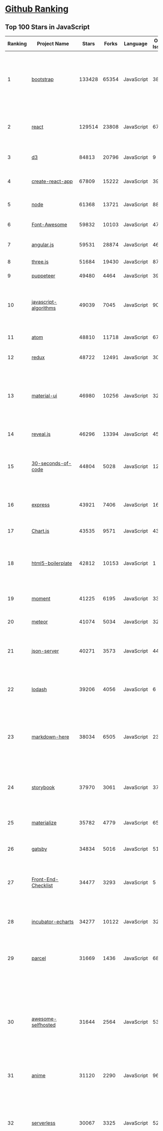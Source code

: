 [Github Ranking](../README.md)
==========

## Top 100 Stars in JavaScript

| Ranking | Project Name | Stars | Forks | Language | Open Issues | Description | Last Commit |
| ------- | ------------ | ----- | ----- | -------- | ----------- | ----------- | ----------- |
| 1 | [bootstrap](https://github.com/twbs/bootstrap) | 133428 | 65354 | JavaScript | 382 | The most popular HTML, CSS, and JavaScript framework for developing responsive, mobile first projects on the web. | 2019-05-21T17:35:06Z |
| 2 | [react](https://github.com/facebook/react) | 129514 | 23808 | JavaScript | 670 | A declarative, efficient, and flexible JavaScript library for building user interfaces. | 2019-05-22T03:45:42Z |
| 3 | [d3](https://github.com/d3/d3) | 84813 | 20796 | JavaScript | 9 | Bring data to life with SVG, Canvas and HTML. :bar_chart::chart_with_upwards_trend::tada: | 2019-05-02T14:23:43Z |
| 4 | [create-react-app](https://github.com/facebook/create-react-app) | 67809 | 15222 | JavaScript | 397 | Set up a modern web app by running one command. | 2019-05-22T01:45:00Z |
| 5 | [node](https://github.com/nodejs/node) | 61368 | 13721 | JavaScript | 883 | Node.js JavaScript runtime :sparkles::turtle::rocket::sparkles: | 2019-05-22T03:36:36Z |
| 6 | [Font-Awesome](https://github.com/FortAwesome/Font-Awesome) | 59832 | 10103 | JavaScript | 4784 | The iconic SVG, font, and CSS toolkit | 2019-05-17T19:30:45Z |
| 7 | [angular.js](https://github.com/angular/angular.js) | 59531 | 28874 | JavaScript | 461 | AngularJS - HTML enhanced for web apps! | 2019-05-21T16:30:29Z |
| 8 | [three.js](https://github.com/mrdoob/three.js) | 51684 | 19430 | JavaScript | 878 | JavaScript 3D library. | 2019-05-22T03:54:59Z |
| 9 | [puppeteer](https://github.com/GoogleChrome/puppeteer) | 49480 | 4464 | JavaScript | 397 | Headless Chrome Node API | 2019-05-21T23:50:42Z |
| 10 | [javascript-algorithms](https://github.com/trekhleb/javascript-algorithms) | 49039 | 7045 | JavaScript | 90 | 📝 Algorithms and data structures implemented in JavaScript with explanations and links to further readings | 2019-05-10T05:01:39Z |
| 11 | [atom](https://github.com/atom/atom) | 48810 | 11718 | JavaScript | 678 | :atom: The hackable text editor | 2019-05-22T03:45:17Z |
| 12 | [redux](https://github.com/reduxjs/redux) | 48722 | 12491 | JavaScript | 30 | Predictable state container for JavaScript apps | 2019-05-20T19:40:27Z |
| 13 | [material-ui](https://github.com/mui-org/material-ui) | 46980 | 10256 | JavaScript | 322 | React components for faster and easier web development. Build your own design system, or start with Material Design. | 2019-05-22T01:33:43Z |
| 14 | [reveal.js](https://github.com/hakimel/reveal.js) | 46296 | 13394 | JavaScript | 454 | The HTML Presentation Framework | 2019-05-20T12:58:57Z |
| 15 | [30-seconds-of-code](https://github.com/30-seconds/30-seconds-of-code) | 44804 | 5028 | JavaScript | 12 | A curated collection of useful JavaScript snippets that you can understand in 30 seconds or less. | 2019-05-15T09:41:58Z |
| 16 | [express](https://github.com/expressjs/express) | 43921 | 7406 | JavaScript | 163 | Fast, unopinionated, minimalist web framework for node. | 2019-05-17T01:26:28Z |
| 17 | [Chart.js](https://github.com/chartjs/Chart.js) | 43535 | 9571 | JavaScript | 439 | Simple HTML5 Charts using the <canvas> tag | 2019-05-21T22:06:13Z |
| 18 | [html5-boilerplate](https://github.com/h5bp/html5-boilerplate) | 42812 | 10153 | JavaScript | 1 | A professional front-end template for building fast, robust, and adaptable web apps or sites. | 2019-05-02T12:05:54Z |
| 19 | [moment](https://github.com/moment/moment) | 41225 | 6195 | JavaScript | 331 | Parse, validate, manipulate, and display dates in javascript. | 2019-05-21T16:25:51Z |
| 20 | [meteor](https://github.com/meteor/meteor) | 41074 | 5034 | JavaScript | 321 | Meteor, the JavaScript App Platform | 2019-05-20T20:44:55Z |
| 21 | [json-server](https://github.com/typicode/json-server) | 40271 | 3573 | JavaScript | 443 | Get a full fake REST API with zero coding in less than 30 seconds (seriously) | 2019-05-21T21:59:48Z |
| 22 | [lodash](https://github.com/lodash/lodash) | 39206 | 4056 | JavaScript | 6 | A modern JavaScript utility library delivering modularity, performance, & extras. | 2019-05-14T13:03:46Z |
| 23 | [markdown-here](https://github.com/adam-p/markdown-here) | 38034 | 6505 | JavaScript | 239 | Google Chrome, Firefox, and Thunderbird extension that lets you write email in Markdown and render it before sending. | 2019-05-11T14:08:34Z |
| 24 | [storybook](https://github.com/storybooks/storybook) | 37970 | 3061 | JavaScript | 377 | UI component dev & test: React, Vue, Angular, React Native, Ember, Web Components & more! | 2019-05-21T22:06:14Z |
| 25 | [materialize](https://github.com/Dogfalo/materialize) | 35782 | 4779 | JavaScript | 656 | Materialize, a CSS Framework based on Material Design | 2019-05-21T15:50:27Z |
| 26 | [gatsby](https://github.com/gatsbyjs/gatsby) | 34834 | 5016 | JavaScript | 514 | Build blazing fast, modern apps and websites with React | 2019-05-22T02:50:44Z |
| 27 | [Front-End-Checklist](https://github.com/thedaviddias/Front-End-Checklist) | 34477 | 3293 | JavaScript | 5 | 🗂 The perfect Front-End Checklist for modern websites and meticulous developers | 2019-05-13T12:31:20Z |
| 28 | [incubator-echarts](https://github.com/apache/incubator-echarts) | 34277 | 10122 | JavaScript | 3271 | A powerful, interactive charting and visualization library for browser | 2019-05-21T15:26:30Z |
| 29 | [parcel](https://github.com/parcel-bundler/parcel) | 31669 | 1436 | JavaScript | 689 | 📦🚀 Blazing fast, zero configuration web application bundler | 2019-05-21T21:43:35Z |
| 30 | [awesome-selfhosted](https://github.com/Kickball/awesome-selfhosted) | 31644 | 2564 | JavaScript | 53 | This is a list of Free Software network services and web applications which can be hosted locally. Selfhosting is the process of locally hosting and managing applications instead of renting from SaaS providers. | 2019-05-21T12:51:05Z |
| 31 | [anime](https://github.com/juliangarnier/anime) | 31120 | 2290 | JavaScript | 96 | JavaScript animation engine | 2019-05-11T15:46:34Z |
| 32 | [serverless](https://github.com/serverless/serverless) | 30067 | 3325 | JavaScript | 522 | Serverless Framework – Build web, mobile and IoT applications with serverless architectures using AWS Lambda, Azure Functions, Google CloudFunctions & more! –  | 2019-05-21T18:34:17Z |
| 33 | [jQuery-File-Upload](https://github.com/blueimp/jQuery-File-Upload) | 29996 | 7984 | JavaScript | 54 | File Upload widget with multiple file selection, drag&drop support, progress bar, validation and preview images, audio and video for jQuery. Supports cross-domain, chunked and resumable file uploads. Works with any server-side platform (Google App Engine, PHP, Python, Ruby on Rails, Java, etc.) that supports standard HTML form file uploads. | 2019-05-20T09:51:26Z |
| 34 | [Ghost](https://github.com/TryGhost/Ghost) | 29937 | 6454 | JavaScript | 87 | 👻 The most popular headless Node.js CMS for professional publishing | 2019-05-21T10:20:55Z |
| 35 | [brackets](https://github.com/adobe/brackets) | 29768 | 6399 | JavaScript | 2450 | An open source code editor for the web, written in JavaScript, HTML and CSS. | 2019-05-21T09:53:41Z |
| 36 | [nodebestpractices](https://github.com/i0natan/nodebestpractices) | 29518 | 2274 | JavaScript | 40 | :white_check_mark: The largest Node.js best practices list (May 2019) | 2019-05-10T15:37:43Z |
| 37 | [pm2](https://github.com/Unitech/pm2) | 29249 | 1977 | JavaScript | 680 | Node.js Production Process Manager with a built-in Load Balancer. | 2019-05-22T02:44:48Z |
| 38 | [hyper](https://github.com/zeit/hyper) | 29246 | 2387 | JavaScript | 824 | A terminal built on web technologies | 2019-05-21T19:20:58Z |
| 39 | [tech-interview-handbook](https://github.com/yangshun/tech-interview-handbook) | 27683 | 3795 | JavaScript | 7 | 💯 Algorithms study materials, behavioral content and tips for rocking your coding interview | 2019-04-03T16:18:01Z |
| 40 | [33-js-concepts](https://github.com/leonardomso/33-js-concepts) | 27523 | 2672 | JavaScript | 5 | 📜 33 concepts every JavaScript developer should know. | 2019-05-20T00:30:15Z |
| 41 | [backbone](https://github.com/jashkenas/backbone) | 27486 | 5709 | JavaScript | 83 | Give your JS App some Backbone with Models, Views, Collections, and Events | 2019-05-13T13:07:23Z |
| 42 | [immutable-js](https://github.com/immutable-js/immutable-js) | 27388 | 1592 | JavaScript | 130 | Immutable persistent data collections for Javascript which increase efficiency and simplicity. | 2019-05-17T22:48:53Z |
| 43 | [pdf.js](https://github.com/mozilla/pdf.js) | 26649 | 6348 | JavaScript | 612 | PDF Reader in JavaScript | 2019-05-20T10:05:18Z |
| 44 | [hackathon-starter](https://github.com/sahat/hackathon-starter) | 26648 | 5449 | JavaScript | 15 | A boilerplate for Node.js web applications | 2019-05-15T14:21:26Z |
| 45 | [hexo](https://github.com/hexojs/hexo) | 26513 | 3532 | JavaScript | 203 | A fast, simple & powerful blog framework, powered by Node.js. | 2019-05-20T16:57:45Z |
| 46 | [clipboard.js](https://github.com/zenorocha/clipboard.js) | 26016 | 3030 | JavaScript | 57 | :scissors: Modern copy to clipboard. No Flash. Just 3kb gzipped :clipboard: | 2019-05-16T13:02:38Z |
| 47 | [realworld](https://github.com/gothinkster/realworld) | 25870 | 1738 | JavaScript | 135 | "The mother of all demo apps" — Exemplary fullstack Medium.com clone powered by React, Angular, Node, Django, and many more 🏅 | 2019-05-21T18:40:38Z |
| 48 | [async](https://github.com/caolan/async) | 25579 | 2319 | JavaScript | 3 | Async utilities for node and the browser | 2019-05-20T02:31:14Z |
| 49 | [phaser](https://github.com/photonstorm/phaser) | 24758 | 5934 | JavaScript | 220 | Phaser is a fun, free and fast 2D game framework for making HTML5 games for desktop and mobile web browsers, supporting Canvas and WebGL rendering. | 2019-05-21T21:36:21Z |
| 50 | [underscore](https://github.com/jashkenas/underscore) | 24507 | 5397 | JavaScript | 120 | JavaScript's utility _ belt | 2019-04-26T15:09:10Z |
| 51 | [incubator-superset](https://github.com/apache/incubator-superset) | 24440 | 4633 | JavaScript | 365 | Apache Superset (incubating) is a modern, enterprise-ready business intelligence web application | 2019-05-22T03:32:01Z |
| 52 | [nylas-mail](https://github.com/nylas/nylas-mail) | 24345 | 1373 | JavaScript | 1045 | :love_letter: An extensible desktop mail app built on the modern web.  Forks welcome! | 2019-01-10T07:27:22Z |
| 53 | [awesome-react-native](https://github.com/jondot/awesome-react-native) | 24214 | 2965 | JavaScript | 60 | Awesome React Native components, news, tools, and learning material! | 2019-05-20T12:06:33Z |
| 54 | [slick](https://github.com/kenwheeler/slick) | 23874 | 4780 | JavaScript | 1082 | the last carousel you'll ever need | 2019-05-16T23:07:40Z |
| 55 | [styled-components](https://github.com/styled-components/styled-components) | 23854 | 1403 | JavaScript | 92 | Visual primitives for the component age. Use the best bits of ES6 and CSS to style your apps without stress 💅 | 2019-05-16T02:25:46Z |
| 56 | [Modernizr](https://github.com/Modernizr/Modernizr) | 23649 | 3035 | JavaScript | 188 | Modernizr is a JavaScript library that detects HTML5 and CSS3 features in the user’s browser. | 2019-05-19T20:35:28Z |
| 57 | [select2](https://github.com/select2/select2) | 23597 | 5581 | JavaScript | 85 | Select2 is a jQuery based replacement for select boxes. It supports searching, remote data sets, and infinite scrolling of results. | 2019-05-16T06:54:41Z |
| 58 | [mermaid](https://github.com/knsv/mermaid) | 23503 | 1398 | JavaScript | 289 | Generation of diagram and flowchart from text in a similar manner as markdown | 2019-05-14T01:33:25Z |
| 59 | [pixi.js](https://github.com/pixijs/pixi.js) | 23414 | 3300 | JavaScript | 94 | The HTML5 Creation Engine: Create beautiful digital content with the fastest, most flexible 2D WebGL renderer. | 2019-05-21T17:35:19Z |
| 60 | [clean-code-javascript](https://github.com/ryanmcdermott/clean-code-javascript) | 23111 | 2502 | JavaScript | 25 | :bathtub: Clean Code concepts adapted for JavaScript | 2019-03-24T21:13:45Z |
| 61 | [quill](https://github.com/quilljs/quill) | 22789 | 1711 | JavaScript | 548 | Quill is a modern WYSIWYG editor built for compatibility and extensibility. | 2019-05-03T05:59:09Z |
| 62 | [request](https://github.com/request/request) | 22645 | 2663 | JavaScript | 266 | 🏊🏾 Simplified HTTP request client. | 2019-05-21T21:05:22Z |
| 63 | [preact](https://github.com/developit/preact) | 22637 | 1176 | JavaScript | 111 | ⚛️ Fast 3kB React alternative with the same modern API. Components & Virtual DOM. | 2019-05-21T19:23:01Z |
| 64 | [react-boilerplate](https://github.com/react-boilerplate/react-boilerplate) | 22500 | 4446 | JavaScript | 15 | :fire: A highly scalable, offline-first foundation with the best developer experience and a focus on performance and best practices. | 2019-05-20T11:36:52Z |
| 65 | [500lines](https://github.com/aosabook/500lines) | 21651 | 4944 | JavaScript | 47 | 500 Lines or Less | 2019-03-02T12:07:52Z |
| 66 | [dayjs](https://github.com/iamkun/dayjs) | 21380 | 960 | JavaScript | 37 | ⏰ Day.js 2KB immutable date library alternative to Moment.js with the same modern API | 2019-05-22T02:20:06Z |
| 67 | [ember.js](https://github.com/emberjs/ember.js) | 20988 | 4168 | JavaScript | 292 | Ember.js - A JavaScript framework for creating ambitious web applications | 2019-05-21T05:56:07Z |
| 68 | [postcss](https://github.com/postcss/postcss) | 20853 | 1140 | JavaScript | 15 | Transforming styles with JS plugins | 2019-05-18T18:35:23Z |
| 69 | [sails](https://github.com/balderdashy/sails) | 20545 | 1843 | JavaScript | 243 | Realtime MVC Framework for Node.js | 2019-05-20T21:33:34Z |
| 70 | [vuex](https://github.com/vuejs/vuex) | 20351 | 6533 | JavaScript | 131 | 🗃️ Centralized State Management for Vue.js. | 2019-05-22T02:28:12Z |
| 71 | [nuxt.js](https://github.com/nuxt/nuxt.js) | 20179 | 1724 | JavaScript | 144 | The Vue.js Framework | 2019-05-21T21:45:52Z |
| 72 | [hammer.js](https://github.com/hammerjs/hammer.js) | 20045 | 2533 | JavaScript | 266 | A javascript library for multi-touch gestures :// You can touch this | 2019-05-10T22:20:37Z |
| 73 | [ace](https://github.com/ajaxorg/ace) | 19741 | 4354 | JavaScript | 657 | Ace (Ajax.org Cloud9 Editor) | 2019-05-17T13:44:46Z |
| 74 | [nativefier](https://github.com/jiahaog/nativefier) | 19713 | 1117 | JavaScript | 157 | Make any web page a desktop application | 2019-04-19T20:15:00Z |
| 75 | [webtorrent](https://github.com/webtorrent/webtorrent) | 19600 | 1882 | JavaScript | 98 | ⚡️ Streaming torrent client for the web | 2019-05-20T16:49:09Z |
| 76 | [front-end-interview-handbook](https://github.com/yangshun/front-end-interview-handbook) | 19420 | 2457 | JavaScript | 20 | 🕸 Almost complete answers to "Front-end Job Interview Questions" which you can use to interview potential candidates, test yourself or completely ignore | 2019-05-09T05:43:27Z |
| 77 | [mobx](https://github.com/mobxjs/mobx) | 19420 | 1169 | JavaScript | 37 | Simple, scalable state management. | 2019-05-14T16:52:49Z |
| 78 | [marked](https://github.com/markedjs/marked) | 19362 | 2549 | JavaScript | 77 | A markdown parser and compiler. Built for speed. | 2019-05-21T23:42:37Z |
| 79 | [uppy](https://github.com/transloadit/uppy) | 19335 | 889 | JavaScript | 153 | The next open source file uploader for web browsers :dog:  | 2019-05-22T03:38:46Z |
| 80 | [react-starter-kit](https://github.com/kriasoft/react-starter-kit) | 19194 | 3864 | JavaScript | 510 | React Starter Kit — isomorphic web app boilerplate (Node.js, Express, GraphQL, React.js, Babel, PostCSS, Webpack, Browsersync) | 2019-05-19T14:15:31Z |
| 81 | [dragula](https://github.com/bevacqua/dragula) | 18971 | 1622 | JavaScript | 212 | :ok_hand: Drag and drop so simple it hurts | 2019-01-23T22:25:06Z |
| 82 | [vuetify](https://github.com/vuetifyjs/vuetify) | 18951 | 2113 | JavaScript | 663 | 🐉 Material Component Framework for Vue.js 2 | 2019-05-22T00:34:15Z |
| 83 | [faker.js](https://github.com/Marak/faker.js) | 18890 | 1509 | JavaScript | 240 | generate massive amounts of realistic fake data in Node.js and the browser | 2019-05-11T01:04:41Z |
| 84 | [nprogress](https://github.com/rstacruz/nprogress) | 18875 | 1572 | JavaScript | 113 | For slim progress bars like on YouTube, Medium, etc | 2019-01-22T08:47:20Z |
| 85 | [ant-design-pro](https://github.com/ant-design/ant-design-pro) | 18743 | 4191 | JavaScript | 92 | 👨🏻‍💻👩🏻‍💻 Use Ant Design like a Pro! | 2019-05-22T03:48:13Z |
| 86 | [mongoose](https://github.com/Automattic/mongoose) | 18655 | 2607 | JavaScript | 298 | MongoDB object modeling designed to work in an asynchronous environment. | 2019-05-21T20:23:43Z |
| 87 | [taro](https://github.com/NervJS/taro) | 18644 | 1984 | JavaScript | 421 | 多端统一开发框架，支持用 React 的开发方式编写一次代码，生成能运行在微信/百度/支付宝/字节跳动小程序、H5、React Native 等的应用。  https://taro.js.org/ | 2019-05-22T02:12:00Z |
| 88 | [pug](https://github.com/pugjs/pug) | 18256 | 1890 | JavaScript | 216 | Pug – robust, elegant, feature rich template engine for Node.js | 2019-05-21T08:15:11Z |
| 89 | [You-Dont-Need-jQuery](https://github.com/nefe/You-Dont-Need-jQuery) | 18230 | 1614 | JavaScript | 2 | Examples of how to do query, style, dom, ajax, event etc like jQuery with plain javascript. | 2019-04-30T09:32:48Z |
| 90 | [bluebird](https://github.com/petkaantonov/bluebird) | 18225 | 2265 | JavaScript | 125 | :bird: :zap: Bluebird is a full featured promise library with unmatched performance. | 2019-05-13T00:37:49Z |
| 91 | [nodemon](https://github.com/remy/nodemon) | 18147 | 1211 | JavaScript | 12 | Monitor for any changes in your node.js application and automatically restart the server - perfect for development | 2019-05-08T10:12:14Z |
| 92 | [mocha](https://github.com/mochajs/mocha) | 17841 | 2425 | JavaScript | 310 | ☕️ simple, flexible, fun javascript test framework for node.js & the browser | 2019-05-21T16:53:39Z |
| 93 | [redux-saga](https://github.com/redux-saga/redux-saga) | 17776 | 1554 | JavaScript | 102 | An alternative side effect model for Redux apps | 2019-05-18T23:23:44Z |
| 94 | [date-fns](https://github.com/date-fns/date-fns) | 17771 | 712 | JavaScript | 203 | ⏳ Modern JavaScript date utility library ⌛️ | 2019-05-16T16:10:17Z |
| 95 | [CodeMirror](https://github.com/codemirror/CodeMirror) | 17618 | 3885 | JavaScript | 321 | In-browser code editor | 2019-05-21T08:21:17Z |
| 96 | [scrollreveal](https://github.com/scrollreveal/scrollreveal) | 17565 | 2013 | JavaScript | 6 | Animate elements as they scroll into view. | 2019-03-13T00:36:37Z |
| 97 | [libpku](https://github.com/lib-pku/libpku) | 17397 | 5367 | JavaScript | 1 | 贵校课程资料民间整理 | 2019-05-16T13:50:04Z |
| 98 | [octotree](https://github.com/ovity/octotree) | 17341 | 1456 | JavaScript | 53 | GitHub code tree on steroids | 2019-04-29T03:30:00Z |
| 99 | [nightmare](https://github.com/segmentio/nightmare) | 17287 | 1048 | JavaScript | 128 | A high-level browser automation library. | 2019-04-27T06:46:23Z |
| 100 | [enzyme](https://github.com/airbnb/enzyme) | 17224 | 1887 | JavaScript | 158 | JavaScript Testing utilities for React | 2019-05-19T16:44:21Z |

